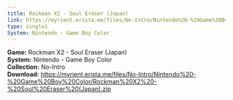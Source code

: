 ```yaml
---
title: Rockman X2 - Soul Eraser (Japan)
link: https://myrient.erista.me/files/No-Intro/Nintendo%20-%20Game%20Boy%20Color/Rockman%20X2%20-%20Soul%20Eraser%20(Japan).zip
type: single1
System: Nintendo - Game Boy Color
---
```

<b>Game:</b> Rockman X2 - Soul Eraser (Japan)<br>
<b>System:</b> Nintendo - Game Boy Color<br>
<b>Collection:</b> No-Intro<br>
<b>Download:</b> https://myrient.erista.me/files/No-Intro/Nintendo%20-%20Game%20Boy%20Color/Rockman%20X2%20-%20Soul%20Eraser%20(Japan).zip
